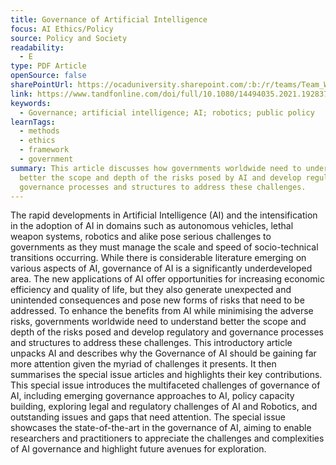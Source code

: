 ```yaml
---
title: Governance of Artificial Intelligence
focus: AI Ethics/Policy
source: Policy and Society
readability:
  - E
type: PDF Article
openSource: false
sharePointUrl: https://ocaduniversity.sharepoint.com/:b:/r/teams/Team_WeCount/Shared%20Documents/Resources%20and%20Tools/Literature%20(curated)/Governance%20of%20artificial%20intelligence.pdf?csf=1&web=1&e=a2Pwdo
link: https://www.tandfonline.com/doi/full/10.1080/14494035.2021.1928377
keywords:
  - Governance; artificial intelligence; AI; robotics; public policy
learnTags:
  - methods
  - ethics
  - framework
  - government
summary: This article discusses how governments worldwide need to understand
  better the scope and depth of the risks posed by AI and develop regulatory and
  governance processes and structures to address these challenges.
---
```

The rapid developments in Artificial Intelligence (AI) and the intensification in the adoption of AI in domains such as autonomous vehicles, lethal weapon systems, robotics and alike pose serious challenges to governments as they must manage the scale and speed of socio-technical transitions occurring. While there is considerable literature emerging on various aspects of AI, governance of AI is a significantly underdeveloped area. The new applications of AI offer opportunities for increasing economic efficiency and quality of life, but they also generate unexpected and unintended consequences and pose new forms of risks that need to be addressed. To enhance the benefits from AI while minimising the adverse risks, governments worldwide need to understand better the scope and depth of the risks posed and develop regulatory and governance processes and structures to address these challenges. This introductory article unpacks AI and describes why the Governance of AI should be gaining far more attention given the myriad of challenges it presents. It then summarises the special issue articles and highlights their key contributions. This special issue introduces the multifaceted challenges of governance of AI, including emerging governance approaches to AI, policy capacity building, exploring legal and regulatory challenges of AI and Robotics, and outstanding issues and gaps that need attention. The special issue showcases the state-of-the-art in the governance of AI, aiming to enable researchers and practitioners to appreciate the challenges and complexities of AI governance and highlight future avenues for exploration.